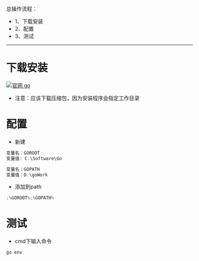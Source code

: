 总操作流程：
- 1、下载安装
- 2、配置
- 3、测试

***
# 下载安装

[![](https://img.shields.io/badge/官网-go-red.svg "官网 go")](https://golang.google.cn/dl/)

- 注意：应该下载压缩包，因为安装程序会指定工作目录

# 配置

- 新建

```c
变量名：GOROOT
变量值: C:\Software\Go

变量名：GOPATH
变量值：D:\goWork
```

- 添加到path

```c
;%GOROOT%;%GOPATH%
```

# 测试

- cmd下输入命令

```c
go env
```